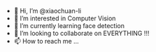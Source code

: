 - 👋 Hi, I’m @xiaochuan-li
- 👀 I’m interested in Computer Vision
- 🌱 I’m currently learning face detection
- 💞️ I’m looking to collaborate on EVERYTHING !!!
- 📫 How to reach me ...

<!---
xiaochuan-li/xiaochuan-li is a ✨ special ✨ repository because its `README.md` (this file) appears on your GitHub profile.
You can click the Preview link to take a look at your changes.
--->
